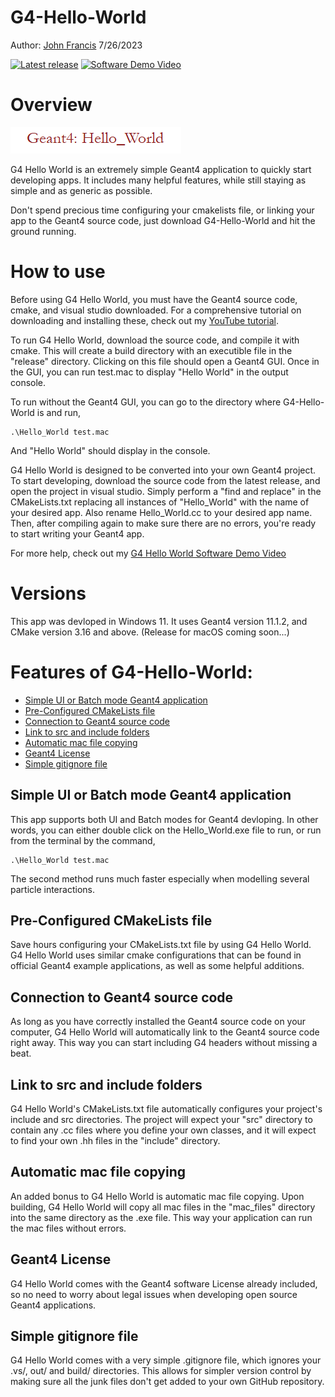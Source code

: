 # G4-Hello-World
Author: [John Francis](https://github.com/john9francis) 7/26/2023

[![Latest release](https://img.shields.io/badge/Release:-v0.1.1-violet)](https://github.com/john9francis/G4-Hello-World/releases/latest) 
[![Software Demo Video](https://img.shields.io/badge/Software_demo-YouTube-red)](https://youtu.be/s4qR-ljQbRc)

# Overview 

![Geant4 Hello World Screenshot](g4_hello_world.png)

G4 Hello World is an extremely simple Geant4 application to quickly start developing apps. It includes many helpful features, while still staying as simple and as generic as possible.

Don't spend precious time configuring your cmakelists file, or linking your app to the Geant4 source code, just download G4-Hello-World and hit the ground running.

# How to use

Before using G4 Hello World, you must have the Geant4 source code, cmake, and visual studio downloaded. For a comprehensive tutorial on downloading and installing these, check out my [YouTube tutorial](https://youtu.be/w7k9PK1Ipv8). 

To run G4 Hello World, download the source code, and compile it with cmake. This will create a build directory with an executible file in the "release" directory. Clicking on this file should open a Geant4 GUI. Once in the GUI, you can run test.mac to display "Hello World" in the output console.

To run without the Geant4 GUI, you can go to the directory where G4-Hello-World is and run,
```
.\Hello_World test.mac
```
And "Hello World" should display in the console.

G4 Hello World is designed to be converted into your own Geant4 project. To start developing, download the source code from the latest release, and open the project in visual studio. Simply perform a "find and replace" in the CMakeLists.txt replacing all instances of "Hello_World" with the name of your desired app. Also rename Hello_World.cc to your desired app name. Then, after compiling again to make sure there are no errors, you're ready to start writing your Geant4 app. 

For more help, check out my [G4 Hello World Software Demo Video](https://youtu.be/s4qR-ljQbRc)

# Versions

This app was devloped in Windows 11. It uses Geant4 version 11.1.2, and CMake version 3.16 and above. (Release for macOS coming soon...)

# Features of G4-Hello-World:

- [Simple UI or Batch mode Geant4 application](#simple-ui-or-batch-mode-geant4-application)
- [Pre-Configured CMakeLists file](#pre-configured-cmakelists-file)
- [Connection to Geant4 source code](#connection-to-geant4-source-code)
- [Link to src and include folders](#link-to-src-and-include-folders)
- [Automatic mac file copying](#automatic-mac-file-copying)
- [Geant4 License](#geant4-license)
- [Simple gitignore file](#simple-gitignore-file)

## Simple UI or Batch mode Geant4 application

This app supports both UI and Batch modes for Geant4 devloping. In other words, you can either double click on the Hello_World.exe file to run, or run from the terminal by the command, 
```
.\Hello_World test.mac
```
The second method runs much faster especially when modelling several particle interactions.

## Pre-Configured CMakeLists file

Save hours configuring your CMakeLists.txt file by using G4 Hello World. G4 Hello World uses similar cmake configurations that can be found in official Geant4 example applications, as well as some helpful additions. 

## Connection to Geant4 source code

As long as you have correctly installed the Geant4 source code on your computer, G4 Hello World will automatically link to the Geant4 source code right away. This way you can start including G4 headers without missing a beat. 

## Link to src and include folders

G4 Hello World's CMakeLists.txt file automatically configures your project's include and src directories. The project will expect your "src" directory to contain any .cc files where you define your own classes, and it will expect to find your own .hh files in the "include" directory. 

## Automatic mac file copying

An added bonus to G4 Hello World is automatic mac file copying. Upon building, G4 Hello World will copy all mac files in the "mac_files" directory into the same directory as the .exe file. This way your application can run the mac files without errors. 

## Geant4 License

G4 Hello World comes with the Geant4 software License already included, so no need to worry about legal issues when developing open source Geant4 applications. 

## Simple gitignore file

G4 Hello World comes with a very simple .gitignore file, which ignores your .vs/, out/ and build/ directories. This allows for simpler version control by making sure all the junk files don't get added to your own GitHub repository. 

